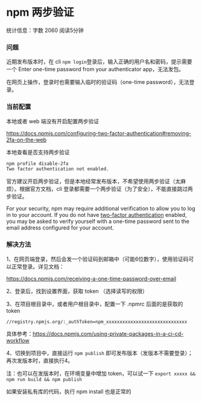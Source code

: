 # npm 两步验证

统计信息：字数 2060  阅读5分钟


### 问题

近期发布版本时，在 cli `npm login`登录后，输入正确的用户名和密码，提示需要一个 Enter one-time password from your authenticator app，无法发包。

在网页上操作，登录时也需要输入临时的验证码（one-time password），无法登录。

### 当前配置

本地或者 web 端没有开启配置两步验证

https://docs.npmjs.com/configuring-two-factor-authentication#removing-2fa-on-the-web

本地查看是否支持两步验证

~~~bash
npm profile disable-2fa
Two factor authentication not enabled.
~~~

官方建议开启两步验证，但是本地经常发布版本，不希望使用两步验证（太麻烦）。根据官方文档，cli 登录都需要一个两步验证（为了安全），不能直接跳过两步验证。

For your security, npm may require additional verification to allow you to log in to your account. If you do not have [two-factor authentication](https://docs.npmjs.com/configuring-two-factor-authentication) enabled, you may be asked to verify yourself with a one-time password sent to the email address configured for your account.

### 解决方法

1、在网页端登录，然后会发一个验证码到邮箱中（可能6位数字），使用验证码可以正常登录。详见文档：

https://docs.npmjs.com/receiving-a-one-time-password-over-email

2、登录后，找到设置界面，获取 token （选择读写的权限）

3、在项目根目录中，或者用户根目录中，配置一下 .npmrc 后面的是获取的 token

~~~bash
//registry.npmjs.org/:_authToken=npm_xxxxxxxxxxxxxxxxxxxxxxxxxxxxxx
~~~

具体参考：https://docs.npmjs.com/using-private-packages-in-a-ci-cd-workflow

4、切换到项目中，直接运行 `npm publish` 即可发布版本（发版本不需要登录）；再次发版本时，直接执行4。

注：也可以在发版本时，在环境变量中增加 token，可以试一下 `export xxxxx && npm run build && npm publish`

如果安装私有库的代码，执行 npm install 也是正常的

